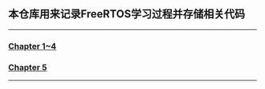## 本仓库用来记录FreeRTOS学习过程并存储相关代码
---
###  [Chapter 1~4](./doc/Chapter1-4.md)
###  [Chapter 5](./doc/Chapter5.md)
---

